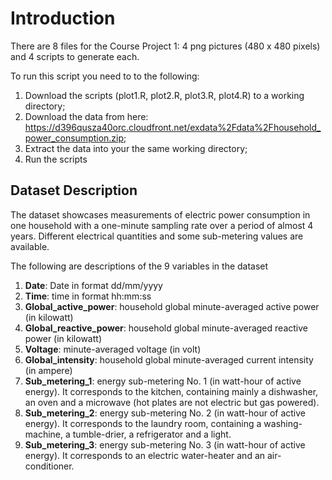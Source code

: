 # Introduction

There are 8 files for the Course Project 1: 4 png pictures (480 x 480 pixels) and 4 scripts to generate each.

To run this script you need to to the following:

  1. Download the scripts (plot1.R, plot2.R, plot3.R, plot4.R) to a working directory;
  2. Download the data from here: https://d396qusza40orc.cloudfront.net/exdata%2Fdata%2Fhousehold_power_consumption.zip;
  3. Extract the data into your the same working directory;
  4. Run the scripts

## Dataset Description

The dataset showcases measurements of electric power consumption in one household with a 
one-minute sampling rate over a period of almost 4 years. Different electrical quantities 
and some sub-metering values are available.

The following are descriptions of the 9 variables in the dataset 

<ol>
<li><b>Date</b>: Date in format dd/mm/yyyy </li>
<li><b>Time</b>: time in format hh:mm:ss </li>
<li><b>Global_active_power</b>: household global minute-averaged active power (in kilowatt) </li>
<li><b>Global_reactive_power</b>: household global minute-averaged reactive power (in kilowatt) </li>
<li><b>Voltage</b>: minute-averaged voltage (in volt) </li>
<li><b>Global_intensity</b>: household global minute-averaged current intensity (in ampere) </li>
<li><b>Sub_metering_1</b>: energy sub-metering No. 1 (in watt-hour of active energy). It corresponds to the kitchen, containing mainly a dishwasher, an oven and a microwave (hot plates are not electric but gas powered). </li>
<li><b>Sub_metering_2</b>: energy sub-metering No. 2 (in watt-hour of active energy). It corresponds to the laundry room, containing a washing-machine, a tumble-drier, a refrigerator and a light. </li>
<li><b>Sub_metering_3</b>: energy sub-metering No. 3 (in watt-hour of active energy). It corresponds to an electric water-heater and an air-conditioner.</li>
</ol>
